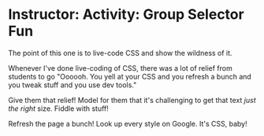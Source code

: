 # Instructor: Activity: Group Selector Fun

The point of this one is to live-code CSS and show the wildness of it.

Whenever I've done live-coding of CSS, there was a lot of relief from students to go "Oooooh. You yell at your CSS and you refresh a bunch and you tweak stuff and you use dev tools."

Give them that relief! Model for them that it's challenging to get that text _just the right_ size. Fiddle with stuff!

Refresh the page a bunch! Look up every style on Google. It's CSS, baby!
